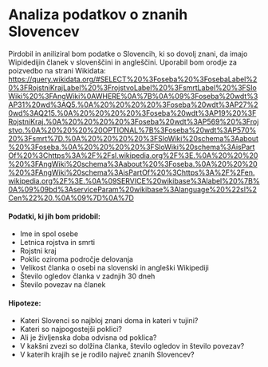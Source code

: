 Analiza podatkov o znanih Slovencev
===================================

Pirdobil in aniliziral bom podatke o Slovencih, ki so dovolj znani, da imajo Wipidedijin članek v slovenščini in angleščini. Uporabil bom orodje za poizvedbo na strani Wikidata: https://query.wikidata.org/#SELECT%20%3Foseba%20%3FosebaLabel%20%3FRojstniKrajLabel%20%3FrojstvoLabel%20%3FsmrtLabel%20%3FSloWiki%20%3FAngWiki%0AWHERE%0A%7B%0A%09%3Foseba%20wdt%3AP31%20wd%3AQ5.%0A%20%20%20%20%3Foseba%20wdt%3AP27%20wd%3AQ215.%0A%20%20%20%20%3Foseba%20wdt%3AP19%20%3FRojstniKraj.%0A%20%20%20%20%3Foseba%20wdt%3AP569%20%3Frojstvo.%0A%20%20%20%20OPTIONAL%7B%3Foseba%20wdt%3AP570%20%3Fsmrt%7D.%0A%20%20%20%20%3FSloWiki%20schema%3Aabout%20%3Foseba.%0A%20%20%20%20%3FSloWiki%20schema%3AisPartOf%20%3Chttps%3A%2F%2Fsl.wikipedia.org%2F%3E.%0A%20%20%20%20%3FAngWiki%20schema%3Aabout%20%3Foseba.%0A%20%20%20%20%3FAngWiki%20schema%3AisPartOf%20%3Chttps%3A%2F%2Fen.wikipedia.org%2F%3E.%0A%09SERVICE%20wikibase%3Alabel%20%7B%0A%09%09bd%3AserviceParam%20wikibase%3Alanguage%20%22sl%2Cen%22%20.%0A%09%7D%0A%7D


#### Podatki, ki jih bom pridobil:
* Ime in spol osebe
* Letnica rojstva in smrti
* Rojstni kraj
* Poklic oziroma področje delovanja
* Velikost članka o osebi na slovenski in angleški Wikipediji
* Število ogledov članka v zadnjih 30 dneh
* Število povezav na članek

#### Hipoteze:
* Kateri Slovenci so najbloj znani doma in kateri v tujini?
* Kateri so najpogostejši poklici?
* Ali je življenska doba odvisna od poklica?
* V kakšni zvezi so dolžina članka, število ogledov in število povezav?
* V katerih krajih se je rodilo največ znanih Slovencev?
